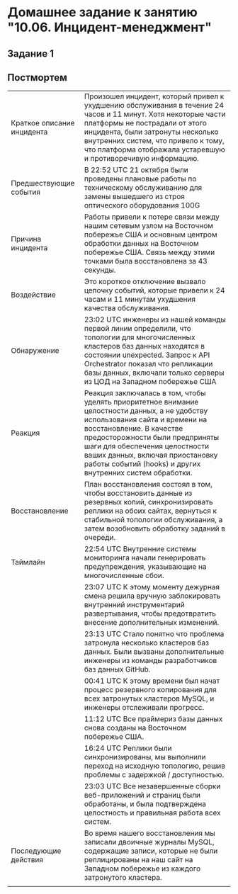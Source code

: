 # Домашнее задание к занятию "10.06. Инцидент-менеджмент"

## Задание 1
## Постмортем  


|  |  |
|--|--|
| Краткое описание инцидента |Произошел инцидент, который привел к ухудшению обслуживания в течение 24 часов и 11 минут. Хотя некоторые части платформы не пострадали от этого инцидента, были затронуты несколько внутренних систем, что привело к тому, что платформа отображала устаревшую и противоречивую информацию.|
|Предшествующие события |В 22:52 UTC 21 октября были проведены плановые работы по техническому обслуживанию для замены вышедшего из строя оптического оборудования 100G|
|Причина инцидента | Работы привели к потере связи между нашим сетевым узлом на Восточном побережье США и основным центром обработки данных на Восточном побережье США. Связь между этими точками была восстановлена за 43 секунды.|
|Воздействие | Это короткое отключение вызвало цепочку событий, которые привели к 24 часам и 11 минутам ухудшения качества обслуживания. |
|Обнаружение | 23:02 UTC инженеры из нашей команды первой линии определили, что топологии для многочисленных кластеров баз данных находятся в состоянии unexpected. Запрос к API Orchestrator показал что репликации базы данных, включали только серверы из ЦОД на Западном побережье США|
|Реакция     | Реакция заключалась в том, чтобы уделять приоритетное внимание целостности данных, а не удобству использования сайта и времени на восстановление. В качестве предосторожности были предприняты шаги для обеспечения целостности ваших данных, включая приостановку работы событий (hooks) и других внутренних систем обработки.|
|Восстановление | План восстановления состоял в том, чтобы восстановить данные из резервных копий, синхронизировать реплики на обоих сайтах, вернуться к стабильной топологии обслуживания, а затем возобновить обработку заданий в очереди. |
|Таймлайн |22:54 UTC Внутренние системы мониторинга начали генерировать предупреждения, указывающие на многочисленные сбои.
||23:07 UTC К этому моменту дежурная смена решила вручную заблокировать внутренний инструментарий развертывания, чтобы предотвратить внесение дополнительных изменений.
||23:13 UTC Стало понятно что проблема затронула несколько кластеров баз данных. Были вызваны дополнительные инженеры из команды разработчиков баз данных GitHub.
||00:41 UTC К этому времени был начат процесс резервного копирования для всех затронутых кластеров MySQL, и инженеры отслеживали прогресс.
||11:12 UTC Все праймериз базы данных снова созданы на Восточном побережье США.
||16:24 UTC Реплики были синхронизированы, мы выполнили переход на исходную топологию, решив проблемы с задержкой / доступностью.|
||23:03 UTC  Все незавершенные сборки веб-приложений и страниц были обработаны, и была подтверждена целостность и правильная работа всех систем.|
|Последующие действия | Во время нашего восстановления мы записали двоичные журналы MySQL, содержащие записи, которые не были реплицированы на наш сайт на Западном побережье из каждого затронутого кластера.|
|||


